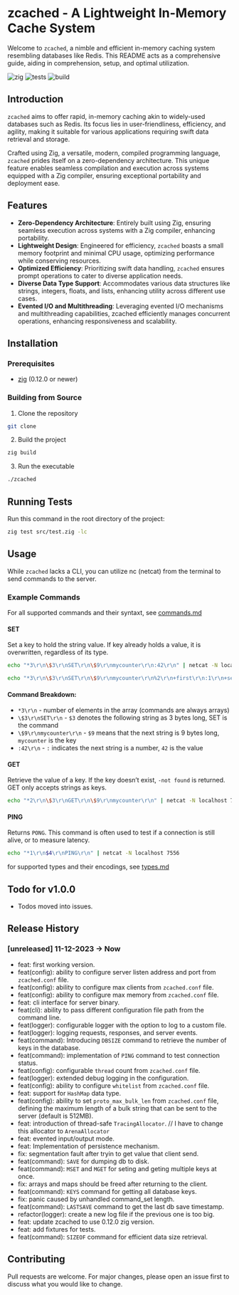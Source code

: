 # zcached - A Lightweight In-Memory Cache System

Welcome to `zcached`, a nimble and efficient in-memory caching system resembling databases like Redis. This README acts as a comprehensive guide, aiding in comprehension, setup, and optimal utilization.

![zig](https://img.shields.io/badge/Zig-v0.12-0074C1?logo=zig&logoColor=white&color=%230074C1)
![tests](https://github.com/sectasy0/zcached/actions/workflows/zcached-tests.yml/badge.svg)
![build](https://github.com/sectasy0/zcached/actions/workflows/zcached-build.yml/badge.svg)

## Introduction
`zcached` aims to offer rapid, in-memory caching akin to widely-used databases such as Redis. Its focus lies in user-friendliness, efficiency, and agility, making it suitable for various applications requiring swift data retrieval and storage.

Crafted using Zig, a versatile, modern, compiled programming language, `zcached` prides itself on a zero-dependency architecture. This unique feature enables seamless compilation and execution across systems equipped with a Zig compiler, ensuring exceptional portability and deployment ease.

## Features
- **Zero-Dependency Architecture**: Entirely built using Zig, ensuring seamless execution across systems with a Zig compiler, enhancing portability.
- **Lightweight Design**: Engineered for efficiency, `zcached` boasts a small memory footprint and minimal CPU usage, optimizing performance while conserving resources.
- **Optimized Efficiency**: Prioritizing swift data handling, `zcached` ensures prompt operations to cater to diverse application needs.
- **Diverse Data Type Support**: Accommodates various data structures like strings, integers, floats, and lists, enhancing utility across different use cases.
- **Evented I/O and Multithreading**: Leveraging evented I/O mechanisms and multithreading capabilities, zcached efficiently manages concurrent operations, enhancing responsiveness and scalability.

## Installation
### Prerequisites
- [zig](https://ziglang.org/download/) (0.12.0 or newer)

### Building from Source
1. Clone the repository
```bash
git clone
```
2. Build the project
```bash
zig build
```
3. Run the executable
```bash
./zcached
```

## Running Tests
Run this command in the root directory of the project:
```bash
zig test src/test.zig -lc
```

## Usage
While `zcached` lacks a CLI, you can utilize nc (netcat) from the terminal to send commands to the server.

### Example Commands

For all supported commands and their syntaxt, see [commands.md](commands.md)

#### SET
Set a key to hold the string value. If key already holds a value, it is overwritten, regardless of its type.
```bash
echo "*3\r\n\$3\r\nSET\r\n\$9\r\nmycounter\r\n:42\r\n" | netcat -N localhost 7556
```

```bash
echo "*3\r\n\$3\r\nSET\r\n\$9\r\nmycounter\r\n%2\r\n+first\r\n:1\r\n+second\r\n:2\r\n" | netcat -N localhost 7556
```

#### Command Breakdown:
- `*3\r\n` - number of elements in the array (commands are always arrays)
- `\$3\r\nSET\r\n` - `$3` denotes the following string as 3 bytes long, SET is the command
- `\$9\r\nmycounter\r\n` - `$9` means that the next string is 9 bytes long, `mycounter` is the key
- `:42\r\n` - `:` indicates the next string is a number, `42` is the value

#### GET
Retrieve the value of a key. If the key doesn’t exist, `-not found` is returned. GET only accepts strings as keys.
```bash
echo "*2\r\n\$3\r\nGET\r\n\$9\r\nmycounter\r\n" | netcat -N localhost 7556
```

#### PING
Returns `PONG`. This command is often used to test if a connection is still alive, or to measure latency.
```bash
echo "*1\r\n$4\r\nPING\r\n" | netcat -N localhost 7556
```

for supported types and their encodings, see [types.md](types.md)

## Todo for v1.0.0
- Todos moved into issues.

## Release History

### [unreleased] 11-12-2023 -> Now
- feat: first working version.
- feat(config): ability to configure server listen address and port from `zcached.conf` file.
- feat(config): ability to configure max clients from `zcached.conf` file.
- feat(config): ability to configure max memory from `zcached.conf` file.
- feat: cli interface for server binary.
- feat(cli): ability to pass different configuration file path from the command line.
- feat(logger): configurable logger with the option to log to a custom file.
- feat(logger): logging requests, responses, and server events.
- feat(command): Introducing `DBSIZE` command to retrieve the number of keys in the database.
- feat(command): implementation of `PING` command to test connection status.
- feat(config): configurable `thread` count from `zcached.conf` file.
- feat(logger): extended debug logging in the configuration.
- feat(config): ability to configure `whitelist` from `zcached.conf` file.
- feat: support for `HashMap` data type.
- feat(config): ability to set `proto_max_bulk_len` from `zcached.conf` file, defining the maximum length of a bulk string that can be sent to the server (default is 512MB).
- feat: introduction of thread-safe `TracingAllocator`. // I have to change this allocator to `ArenaAllocator`
- feat: evented input/output mode.
- feat: Implementation of persistence mechanism.
- fix: segmentation fault after tryin to get value that client send.
- feat(command): `SAVE` for dumping db to disk.
- feat(command): `MSET` and `MGET` for seting and geting multiple keys at once.
- fix: arrays and maps should be freed after returning to the client.
- feat(command): `KEYS` command for getting all database keys.
- fix: panic caused by unhandled command_set length.
- feat(command): `LASTSAVE` command to get the last db save timestamp.
- refactor(logger): create a new log file if the previous one is too big.
- feat: update zcached to use 0.12.0 zig version.
- feat: add fixtures for tests.
- feat(command): `SIZEOF` command for efficient data size retrieval.

## Contributing
Pull requests are welcome. For major changes, please open an issue first to discuss what you would like to change.
